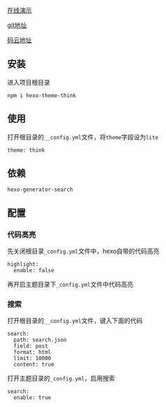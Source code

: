 
[在线演示](http://www.lurenx.cn/)

[git地址](https://github.com/dong865/hexo-theme-think/)

[码云地址](https://gitee.com/dongdonging/hexo-theme-think/)

## 安装
进入项目根目录
```
npm i hexo-theme-think
```

## 使用
打开根目录的`__config.yml`文件，将`theme`字段设为`lite`
```
theme: think
```

## 依赖
```
hexo-generator-search
```

## 配置
### 代码高亮
先关闭根目录`_config.yml`文件中，hexo自带的代码高亮
```
highlight:
  enable: false
```
再开启主题目录下`_config.yml`文件中代码高亮

### 搜索
打开根目录的`__config.yml`文件，键入下面的代码
```
search:
  path: search.json
  field: post
  format: html
  limit: 10000
  content: true
```
打开主题目录的`_config.yml`，启用搜索
```
search:
  enable: true
```